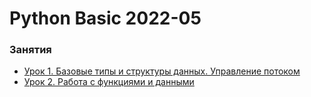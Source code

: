 # Python Basic 2022-05


### Занятия

- [Урок 1. Базовые типы и структуры данных. Управление потоком](lessons/lesson.01/)
- [Урок 2. Работа с функциями и данными](lessons/lesson.02/)
